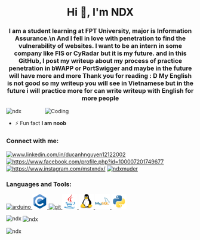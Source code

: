 <h1 align="center">Hi 👋, I'm NDX</h1>
<h3 align="center">I am a student learning at FPT University, major is Information Assurance.\n And I fell in love with penetration to find the vulnerability of websites. I want to be an intern in some company like FIS or CyRadar but it is my future. and in this GitHub, I post my writeup about my process of practice penetration in bWAPP or PortSwigger and maybe in the future will have more and more Thank you for reading : D My English is not good so my writeup you will see in Vietnamese but in the future i will practice more for can write writeup with English for more people</h3>
<img align="right" alt="Coding" width="400" src="https://media3.giphy.com/media/v1.Y2lkPTc5MGI3NjExZnNpbWJpMmoyaXMyOWp6aDUwZGV0ZHo1NmxqaXhodWF3a3dmZnkzMiZlcD12MV9pbnRlcm5hbF9naWZfYnlfaWQmY3Q9Zw/Cfiid6I8YDKqrCxAaY/giphy.gif">
<p align="left"> <img src="https://komarev.com/ghpvc/?username=ndx&label=Profile%20views&color=0e75b6&style=flat" alt="ndx" /> </p>

- ⚡ Fun fact **I am noob**

<h3 align="left">Connect with me:</h3>
<p align="left">
<a href="https://linkedin.com/in/www.linkedin.com/in/ducanhnguyen12122002" target="blank"><img align="center" src="https://raw.githubusercontent.com/rahuldkjain/github-profile-readme-generator/master/src/images/icons/Social/linked-in-alt.svg" alt="www.linkedin.com/in/ducanhnguyen12122002" height="30" width="40" /></a>
<a href="https://fb.com/https://www.facebook.com/profile.php?id=100007201749677" target="blank"><img align="center" src="https://raw.githubusercontent.com/rahuldkjain/github-profile-readme-generator/master/src/images/icons/Social/facebook.svg" alt="https://www.facebook.com/profile.php?id=100007201749677" height="30" width="40" /></a>
<a href="https://instagram.com/https://www.instagram.com/mstxndx/" target="blank"><img align="center" src="https://raw.githubusercontent.com/rahuldkjain/github-profile-readme-generator/master/src/images/icons/Social/instagram.svg" alt="https://www.instagram.com/mstxndx/" height="30" width="40" /></a>
<a href="https://discord.gg/ndxmuder" target="blank"><img align="center" src="https://raw.githubusercontent.com/rahuldkjain/github-profile-readme-generator/master/src/images/icons/Social/discord.svg" alt="ndxmuder" height="30" width="40" /></a>
</p>

<h3 align="left">Languages and Tools:</h3>
<p align="left"> <a href="https://www.arduino.cc/" target="_blank" rel="noreferrer"> <img src="https://cdn.worldvectorlogo.com/logos/arduino-1.svg" alt="arduino" width="40" height="40"/> </a> <a href="https://www.cprogramming.com/" target="_blank" rel="noreferrer"> <img src="https://raw.githubusercontent.com/devicons/devicon/master/icons/c/c-original.svg" alt="c" width="40" height="40"/> </a> <a href="https://git-scm.com/" target="_blank" rel="noreferrer"> <img src="https://www.vectorlogo.zone/logos/git-scm/git-scm-icon.svg" alt="git" width="40" height="40"/> </a> <a href="https://www.java.com" target="_blank" rel="noreferrer"> <img src="https://raw.githubusercontent.com/devicons/devicon/master/icons/java/java-original.svg" alt="java" width="40" height="40"/> </a> <a href="https://www.linux.org/" target="_blank" rel="noreferrer"> <img src="https://raw.githubusercontent.com/devicons/devicon/master/icons/linux/linux-original.svg" alt="linux" width="40" height="40"/> </a> <a href="https://www.mysql.com/" target="_blank" rel="noreferrer"> <img src="https://raw.githubusercontent.com/devicons/devicon/master/icons/mysql/mysql-original-wordmark.svg" alt="mysql" width="40" height="40"/> </a> <a href="https://www.python.org" target="_blank" rel="noreferrer"> <img src="https://raw.githubusercontent.com/devicons/devicon/master/icons/python/python-original.svg" alt="python" width="40" height="40"/> </a> </p>

<p><img align="left" src="https://github-readme-stats.vercel.app/api/top-langs?username=ndx&show_icons=true&locale=en&layout=compact" alt="ndx" /></p>

<p>&nbsp;<img align="center" src="https://github-readme-stats.vercel.app/api?username=ndx&show_icons=true&locale=en" alt="ndx" /></p>

<p><img align="center" src="https://github-readme-streak-stats.herokuapp.com/?user=ndx&" alt="ndx" /></p>

